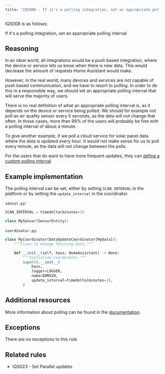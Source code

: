 ```yaml
---
title: "IQS008 - If it's a polling integration, set an appropriate polling interval"
---
```


IQS008 is as follows:

If it's a polling integration, set an appropriate polling interval

## Reasoning

In an ideal world, all integrations would be a push based integration, where the device or service lets us know when there is new data.
This would decrease the amount of requests Home Assistant would make.

However, in the real world, many devices and services are not capable of push based communication, and we have to resort to polling.
In order to do this in a responsible way, we should set an appropriate polling interval that will serve the majority of users.

There is no real definition of what an appropriate polling interval is, as it depends on the device or service being polled.
We should for example not poll an air quality sensor every 5 seconds, as the data will not change that often.
In those cases, more than 99% of the users will probably be fine with a polling interval of about a minute.

To give another example, if we poll a cloud service for solar panel data where the data is updated every hour.
It would not make sense for us to poll every minute, as the data will not change between the polls.

For the users that do want to have more frequent updates, they can [define a custom polling interval](https://www.home-assistant.io/common-tasks/general/#defining-a-custom-polling-interval)

## Example implementation

The polling interval can be set, either by setting `SCAN_INTERVAL` in the platform or by setting the `update_interval` in the coordinator.

`sensor.py`:
```python
SCAN_INTERVAL = timedelta(minutes=1)

class MySensor(SensorEntity):
```

`coordinator.py`:
```python
class MyCoordinator(DataUpdateCoordinator[MyData]):
    """Class to manage fetching data."""

    def __init__(self, hass: HomeAssistant) -> None:
        """Initialize coordinator."""
        super().__init__(
            hass,
            logger=LOGGER,
            name=DOMAIN,
            update_interval=timedelta(minutes=1),
        )
```

## Additional resources

More information about polling can be found in the [documentation](../../entity#polling).

## Exceptions

There are no exceptions to this rule.

## Related rules

- IQS023 - Set Parallel updates